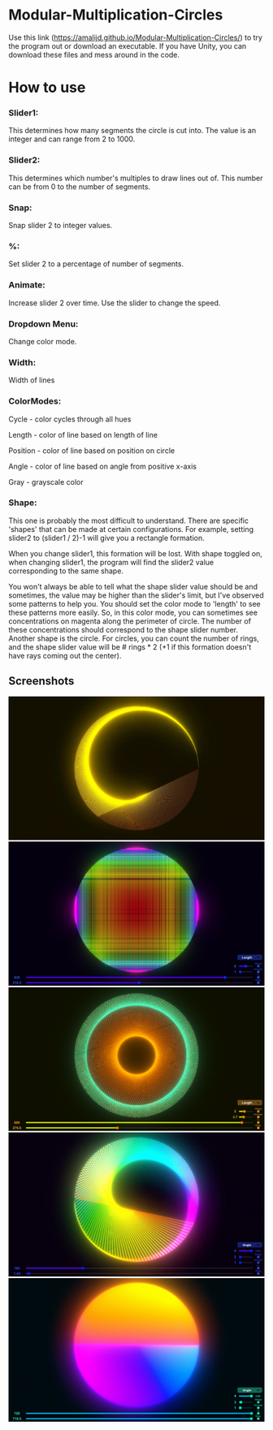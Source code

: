 # Modular-Multiplication-Circles

Use this link (https://amalijd.github.io/Modular-Multiplication-Circles/) to try the program out or download an executable.
If you have Unity, you can download these files and mess around in the code.

# How to use
### Slider1:
This determines how many segments the circle is cut into. The value is an integer and can range from 2 to 1000.

### Slider2:
This determines which number's multiples to draw lines out of. This number can be from 0 to the number of segments.

### Snap:
Snap slider 2 to integer values.

### %:
Set slider 2 to a percentage of number of segments.

### Animate:
Increase slider 2 over time. Use the slider to change the speed.

### Dropdown Menu:
Change color mode.

### Width:
Width of lines

### ColorModes:
Cycle - color cycles through all hues

Length - color of line based on length of line

Position - color of line based on position on circle

Angle - color of line based on angle from positive x-axis

Gray - grayscale color

### Shape:
This one is probably the most difficult to understand. There are specific 'shapes' that can be made at certain configurations. For example, setting slider2 to (slider1 / 2)-1 will give you a rectangle formation.

When you change slider1, this formation will be lost. With shape toggled on, when changing slider1, the program will find the slider2 value corresponding to the same shape.

You won't always be able to tell what the shape slider value should be and sometimes, the value may be higher than the slider's limit, but I've observed some patterns to help you. You should set the color mode to 'length' to see these patterns more easily. So, in this color mode, you can sometimes see concentrations on magenta along the perimeter of circle. The number of these concentrations should correspond to the shape slider number. Another shape is the circle. For circles, you can count the number of rings, and the shape slider value will be # rings * 2 (+1 if this formation doesn't have rays coming out the center).

## Screenshots
![alt text](https://github.com/AmaliJD/Modular-Multiplication-Circles/blob/main/Images/Screenshot%20(771).png?raw=true)
![alt text](https://github.com/AmaliJD/Modular-Multiplication-Circles/blob/main/Images/Screenshot%20(775).png?raw=true)
![alt text](https://github.com/AmaliJD/Modular-Multiplication-Circles/blob/main/Images/Screenshot%20(779).png?raw=true)
![alt text](https://github.com/AmaliJD/Modular-Multiplication-Circles/blob/main/Images/Screenshot%20(785).png?raw=true)
![alt text](https://github.com/AmaliJD/Modular-Multiplication-Circles/blob/main/Images/Screenshot%20(786).png?raw=true)
